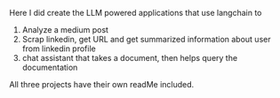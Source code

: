 Here I did create the LLM powered applications that use langchain to 
1. Analyze a medium post
2. Scrap linkedin, get URL and get summarized information about user from linkedin profile
3. chat assistant that takes a document, then helps query the documentation

All three projects have their own readMe included.